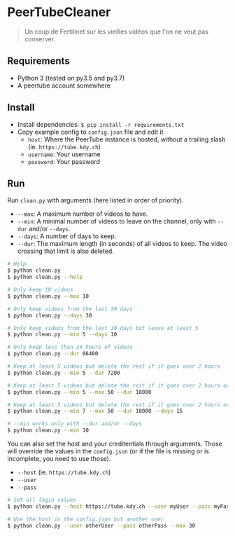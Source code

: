 # PeerTubeCleaner

> Un coup de Fertilinet sur les vieilles vidéos que l'on ne veut pas conserver.

## Requirements

- Python 3 (tested on py3.5 and py3.7)
- A peertube account somewhere

## Install

- Install dependencies: `$ pip install -r requirements.txt`
- Copy example config to `config.json` file and edit it
  - `host`: Where the PeerTube instance is hosted, without a trailing slash (ie. `https://tube.kdy.ch`)
  - `username`: Your username
  - `password`: Your password

## Run

Run `clean.py` with arguments (here listed in order of priority).

- `--max`: A maximum number of videos to have.
- `--min`: A minimal number of videos to leave on the channel, only with `--dur` and/or `--days`.
- `--days`: A number of days to keep.
- `--dur`: The maximum length (in seconds) of all videos to keep. The video crossing that limit is also deleted.


```bash
# Help
$ python clean.py
$ python clean.py --help

# Only keep 10 videos
$ python clean.py --max 10

# Only keep videos from the last 30 days
$ python clean.py --days 30

# Only keep videos from the last 10 days but leave at least 5
$ python clean.py --min 5 --days 10

# Only keep less than 24 hours of videos
$ python clean.py --dur 86400

# Keep at least 5 videos but delete the rest if it goes over 2 hours
$ python clean.py --min 5 --dur 7200

# Keep at least 5 videos but delete the rest if it goes over 2 hours or up to 50 videos
$ python clean.py --min 5 --max 50 --dur 18000

# Keep at least 5 videos but delete the rest if it goes over 2 hours or up to 50 videos or the ones who are over 15 days old
$ python clean.py --min 7 --max 50 --dur 18000 --days 15

# --min works only with --dur and/or --days
$ python clean.py --min 10
```

You can also set the host and your creditentials through arguments. Those will override the values in the `config.json` (or if the file is missing or is incomplete, you need to use those).

- `--host` (ie. `https://tube.kdy.ch`)
- `--user`
- `--pass`

```bash
# Set all login values
$ python clean.py --host https://tube.kdy.ch --user myUser --pass myPass --max 30

# Use the host in the config.json but another user
$ python clean.py --user otherUser --pass otherPass --max 30
```
